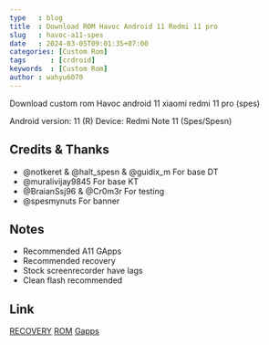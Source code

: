 ```yaml
---
type   : blog
title  : Download ROM Havoc Android 11 Redmi 11 pro
slug   : havoc-a11-spes
date   : 2024-03-05T09:01:35+07:00
categories: [Custom Rom]
tags      : [crdroid]
keywords  : [Custom Rom]
author : wahyu6070
---
```


Download custom rom Havoc android 11 xiaomi redmi 11 pro (spes)

Android version: 11 (R)
Device: Redmi Note 11 (Spes/Spesn)

## Credits & Thanks
- @notkeret & @halt_spesn & @guidix_m For base DT
- @muralivijay9845 For base KT
- @BraianSsj96 & @Cr0m3r For testing 
- @spesmynuts For banner

## Notes
- Recommended A11 GApps
- Recommended recovery
- Stock screenrecorder have lags
- Clean flash recommended 

## Link
[RECOVERY](https://t.me/guidixbuilds/35)
[ROM](https://sourceforge.net/projects/guidixproject/files/HavocOS/stable/Havoc-OS-v4.24-20240229-spes-Official-Vanilla.zip/download)
[Gapps](https://litegapps.github.io)

